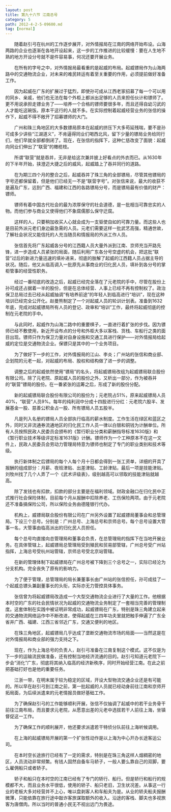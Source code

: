 ```yaml
---
layout: post
title: 第九十六节 江南总号
category: 5
path: 2012-4-2-5-09600.md
tag: [normal]
---
```


　　随着赵引弓在杭州的工作逐步展开，对外情报局在江南的网络开始布设。山海两路的企业也逐渐在各地开设起来，这一步的工作推进的比较缓慢：要在人生地不熟的地方开设分号就不是件容易事，何况还要开展业务。

　　在所有的字号之中，对外情报局最看重的是起威的布局。起威镖局作为山海两路中的交通物流企业，对未来的难民转运有着至关重要的作用，必须提前做好准备工作。

　　因为起威在广东的扩展过于猛烈，即使孙可成从江西老家招募了每一个可以用的同乡、亲戚，他们也无法在每个外柜上都派出足够的人员来担任伙计和镖师了。更不用说承担走镖业务了——培养一个合格的镖师要很多年，而且还得自幼习武的人才能吃这碗饭。原本干这行的人就不多。在实际控制着起威经营业务的张信的操作下，起威不得不敞开了招募镖师的大门。

　　广州和珠三角地区的大多数镖局原本在起威的挤压下大多苟延残喘，要不是孙可成多少讲些“江湖道义”，不肯逼得同业们喝西北风，留下少量的镖局业务给同行们，他们早就全部都倒闭了。现在，在张信的指挥下，这种仁慈改变了面貌：起威向同业们伸出了“联营”的橄榄枝。

　　所谓“联营”就是吞并，无非是给这次兼并披上好看点的外衣而已。从1630年的下半年开始，挟澄迈大捷之后的威风，起威踏上了吞并同行的道路。

　　在为期三四个月的整合之后，起威吞并了珠三角的全部镖局，尽管其他镖局的字号还都保留着，但是他们已经无一不是“联营字号”。对张信来说，最大的收获不是遍及广东，远到广西、福建和江西的各路镖局分号，而是镖局最有价值的财产：镖师。

　　镖师有着中国古代社会的最为浓厚保守的社会道德，是一批相当可靠忠实的人物。而他们参与商业又使得他们不象腐儒那么保守迂腐。

　　这样的人，只要稍加收买人心就会成为一支驱使自如的可靠力量。而这些人也是目前外派元老们身边最急需的人员。元老们需要这样一批武艺高强，精通世故，了解社会状况又能信托的人充当随员和情报局的外派工作人员。

　　张信首先将广东起威各分号的江西籍人员大量外派到江南、京师充当开路先锋，进一步造成人员紧张的局面，随后利用广东各分号空虚的机会，把这批“联营”过后的新进力量迅速的填补进来，彻底的肢解了起威的江西籍人员占据主导的状况。随后，他又从临高调入一批原先从事商业的归化民人员，填补到各分号的掌柜管事的经营性职务。

　　经过一番彻底的改造之后，起威已经完全落在了元老院的手中，尽管在股份上孙可成还占据着一半的股份，但是在总体经营、人事上已经不再有控制权了。政治保卫总局过去已经从起威抽调“有培养前途”的年轻人到临高进行“培训”，现在这种培训已经完全公开化。赵曼熊制定了一个对起威人员的轮训计划表。准备到1632年底，完成对起威镖局所有人员的登记、政审和“培训”工作，最终将起威彻底的控制在元老院的手中。

　　与此同时，起威作为山海二路中的重要棋子，一直进行着扩张的步伐。因为镖师已经不敷使用，新近开设布点的分号和外柜大多以客栈、货栈、车船行之类的面目出现。镖师只作为保卫力量对自身设施和交通工具进行保护——对外情报局给起威的定位是交通物流企业。保镖只是其中的一个业务项目。

　　为了做好下一步的工作，对外情报局的江山、李炎；广州站的张信和商业部、企划院的元老一起，对起威的布局、股权和结构做了进一步的调整。

　　调整之后的起威依然使用“镖局”的名头，将起威镖局改组为起威镖局联合股份有限公司。除了元老院、原起威人员的股份之外，又析出一部分，作为被吞并的“联营”镖局的股份。在一番紧张的运筹之后，形成了新的股份分配。

　　新的起威镖局联合股份有限公司的股份为；元老院占51%，原来起威镖局人员40%，“联营”人员9%。每年的纯利润中分成十四股进行分红：元老院六股半、发展基金一股、慈善公积金占一股、所有镖局人员五股半。

　　凡是列入名册的镖局人员全部执行临高的薪水制度。工作生活在绿区和蓝区之外，同时又非流通券流通地区的归化民工作人员一律以白银和铜钱为计酬单位。所有人员按照民政人民委员会颁布的《暂行职业分类和薪酬指导标准1630版》和《暂行职业技术等级评定标准1631版》计酬。镖师作为一个工种原本不在这一文件上，民政人民委员会劳动力管理局特意为镖师也制定了专门的职业类别和技术等级。

　　执行新体制之后镖局的每个人每个月十日都会得到一张工资单，详细的开具了报酬的组成部分：月薪、夜班津贴、出差津贴、工龄津贴，最后一项是技能津贴。刘牧州找了几个人弄了一个《武术评级表》，级别越高可以领取的技能津贴就越高。

　　除了发钱也有扣款，扣款的部分主要是在福利领域。财政金融口在归化民中正式推行社会保险体制，目前每个月从报酬中扣除养老、工伤保险两项。由于元老院还不准备搞保险公司，所以保险业务由德隆银行代办。

　　机构上，威镖局联合股份有限公司在广州另外设置了起威镖局董事会和总管理局。下设三个总号。分别是：广州总号、上海总号和京师总号。每个总号设置大管事一名，大管事由临高派出的归化民人员担任。

　　每个总号均直接向总管理局和董事会负责，在总管理局的指挥下在当地开展业务。在具体管辖上，起威镖局总管理局受到殖民和贸易部管辖，广州总号受广州站指挥，上海总号受杭州站管辖，京师总号受北京站管辖。

　　在新的管理体制下起威镖局在广州总号被下降到三个总号之一，实际已经沦为分支机构。完全丧失了原有的影响力。

　　为了便于管理，总管理局的局长兼董事长由广州站的张信担任，孙可成挂了一个起威总镖头兼副董事长的头衔，实际亦无力管控具体事务。

　　张信曾为将起威镖局改造成一个大型交通物流企业进行了大量的工作。他根据本时空的广东的社会民情状况为起威的交通物流业务制定了一套相当完善的管理制度。这套体制在实践中被证明非常成功，起威镖局在广东，特别是珠三角建立起来的交通物流网络运作中不断改进，使得起威在三四年功夫里就把触手伸遍了广东全省并广西、福建、江西三省邻近广东，交通又便利的地区。

　　在珠三角地区，起威镖局几乎达成了垄断交通物流市场的局面——当然这是在对外情报局和商业部的强力支持之下。

　　现在，作为上海总号的负责人，赵引弓准备在江南复制这个模式。这不仅是为下一步的运输流民做准备，还有控制当地经济流通的目的。赵引弓知道元老院下一步会“消化”广东，彻底将其纳入临高的经济新秩序，同时开始经营江南。在此之前把基础打好也是他的重要任务。

　　江浙一带，在明末属于较为稳定的区域，开设大型物流交通企业还是有可能的。所以早在赵引弓到江南之前，第一批起威的人员就已经动身前往江南和京师开拓局面，为后续派遣来的元老情报员做好基础工作。

　　为了确保赵引弓的工作能够顺利开展，张信不仅抽调了起威中的若干业务骨干前往江南布局，而且要求元老院，从愿意出差的元老中选拔若干人前往上海，坐镇督促这一工作。

　　为了确保工作的顺利展开，他还要求派遣若干特侦分队前往上海听候调用。

　　在上海的起威镖局开展的第一个扩张性动作是以上海为中心开办长途客运公司。

　　在本时空长途旅行已经有了一定的需求，特别是在珠三角这样人烟稠密的地区，人员流动非常频繁。有钱人固然自备车马轿子，一般人要么靠自己的双脚，要么雇佣船只或者轿子。

　　轿子和船只在本时空的江南已经有了专门的轿行、船行。但是轿行和船行的规模都不大，而且业务水平很低，使用的轿子、船只老旧，卫生状况差。从事这一行业的老板大多对经营并不上心，唯以盘剥客人和车船夫为是。从业的轿夫船夫报酬微薄，只能依靠在旅行途中敲诈客旅谋取额外的收入。沿途的客栈、脚夫也多视旅客为唐僧肉。所以当时的普通小民无不视出远门为畏途。
